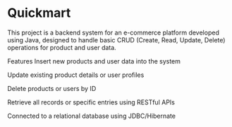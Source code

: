 # Quickmart
This project is a backend system for an e-commerce platform developed using Java, designed to handle basic CRUD (Create, Read, Update, Delete) operations for product and user data.

 Features
  Insert new products and user data into the system

  Update existing product details or user profiles

  Delete products or users by ID

  Retrieve all records or specific entries using   RESTful APIs

  Connected to a relational database using JDBC/Hibernate
